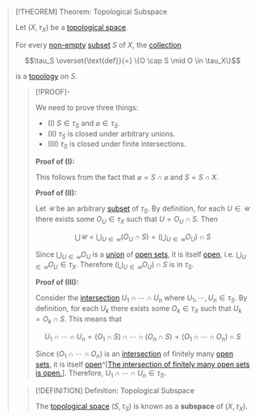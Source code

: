 >[!THEOREM] Theorem: Topological Subspace
>
>Let $(X, \tau_X)$ be a [topological space](Topological%20Space.md).
>
>For every [non-empty](../../Set%20Theory/The%20Empty%20Set.md) [subset](../../Set%20Theory/Subset.md) $S$ of $X$, the [collection](../../Set%20Theory/Collections/Collection.md)
>
>$$\tau_S \overset{\text{def}}{=} \{O \cap S \mid O \in \tau_X\}$$
>
>is a [topology](Topology.md) on $S$.
>
>>[!PROOF]-
>>
>>We need to prove three things:
>>- (I) $S \in \tau_S$ and $\varnothing \in \tau_S$.
>>- (II) $\tau_S$ is closed under arbitrary unions.
>>- (III) $\tau_S$ is closed under finite intersections.
>>
>>**Proof of (I):**
>>
>>This follows from the fact that $\varnothing = S \cap \varnothing$ and $S = S \cap X$.
>>
>>**Proof of (II):**
>>
>>Let $\mathcal{U}$ be an arbitrary [subset](../../Set%20Theory/Subset.md) of $\tau_S$. By definition, for each $U \in \mathcal{U}$ there exists some $O_U \in \tau_X$ such that $U = O_U \cap S$.  Then
>>
>>$$\bigcup \mathcal{U} = \bigcup_{U \in \mathcal{U}} (O_U \cap S) = \left(\bigcup_{U \in \mathcal{U}} O_U\right) \cap S$$
>>
>>Since $\bigcup_{U \in \mathcal{U}} O_U$ is a [union](../../Set%20Theory/Collections/Union%20of%20a%20Collection.md) of [open sets](../Open%20Sets/Open%20Subset.md), it is itself [open](../Open%20Sets/Open%20Subset.md), i.e. $\bigcup_{U \in \mathcal{U}} O_U \in \tau_X$. Therefore $\left(\bigcup_{U \in \mathcal{U}} O_U\right) \cap S$ is in $\tau_S$.
>>
>>**Proof of (III):**
>>
>>Consider the [intersection](../../Set%20Theory/Collections/Intersection%20of%20a%20Collection.md) $U_1 \cap \cdots \cap U_n$ where $U_1,\cdots, U_n \in \tau_S$. By definition, for each $U_k$ there exists some $O_k \in \tau_X$ such that $U_k = O_k \cap S$. This means that
>>
>>$$U_1 \cap \cdots \cap U_n = (O_1 \cap S) \cap \cdots \cap (O_n \cap S) = (O_1 \cap \cdots \cap O_n) \cap S$$
>>
>>Since $(O_1 \cap \cdots \cap O_n)$ is an [intersection](../../Set%20Theory/Collections/Intersection%20of%20a%20Collection.md) of finitely many [open sets](../Open%20Sets/Open%20Subset.md), it is itself [open](../Open%20Sets/Open%20Subset.md)^[[The intersection of finitely many open sets is open.](../Open%20Sets/Open%20Subset.md#^Intersection-of-open-sets)]. Therefore, $U_1 \cap \cdots \cap U_n \in \tau_S$.
>>
>
>>[!DEFINITION] Definition: Topological Subspace
>>
>>The [topological space](../Topological%20Space.md) $(S, \tau_S)$ is known as a **subspace** of $(X,\tau_X)$.
>>
>